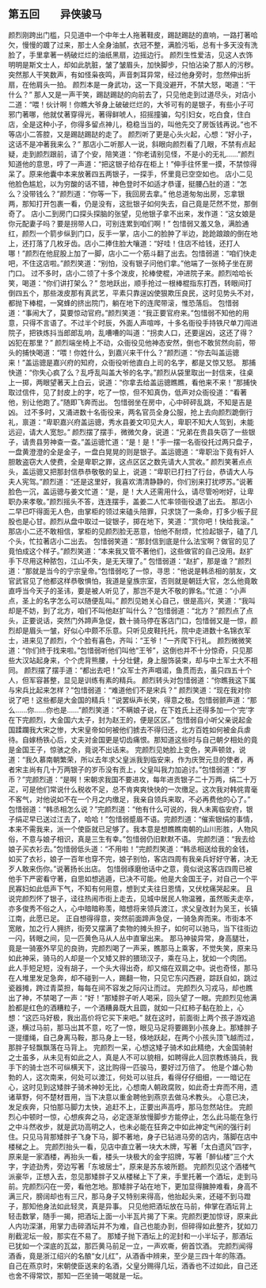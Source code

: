 ## 第五回　　异侠骏马

颜烈刚跨出门槛，只见道中一个中年士人拖著鞋皮，踢跶踢跶的直响，一路打著哈欠，慢慢的踱了过来，那士人全身油腻，衣冠不整，满脸污垢，总有十多天没有洗脸了，手里拿著一柄破烂烂的油纸黑扇，边摇边行。
颜烈生性爱洁，见这人衣饰明明是斯文士人，却如此肮脏，皱了皱眉头，加快脚步，只怕沾染了那人的污秽。
突然那人干笑数声，有如怪枭夜鸣，声音刺耳异常，经过他身旁时，忽然伸出折扇，在他肩头一拍。
颜烈本是一身武功，这一下竟没避开，不禁大怒，喝道：“干什么？”
那人又是一声干笑，踢跶踢跶的向前去了，只见他走到过道尽头，对店小二道：“喂！伙计啊！你瞧大爷身上破破烂烂的，大爷可有的是银子，有些小子可邪门著哪，他就仗著穿得光，著得鲜唬人，招摇撞骗，勾引妇女，吃白食，住白店，全是这种小子，你得多留点神儿，稳稳当当的，叫他先交了房饭钱再说。”也不等店小二答腔，又是踢跶踢跶的走了。
颜烈听了更是心头火起，心想：“好小子，这话不是冲著我来么？”
那店小二听那人一说，斜眼向颜烈看了几眼，不禁有点起疑，走到颜烈跟前，请了个安，陪笑道：“你老请别见怪，不是小的无礼……”颜烈知道他的意思，哼了一声道：“把这银子给存在柜上！”伸手往怀里一摸，不禁惊得呆了。原来他囊中本来放著四五两银子，一探手，怀里竟已空空如也。
店小二见他脸色尴尬，以为穷酸的话不错，神色登时不如适才恭谨，挺腰凸肚的道：“怎么？没带钱么？”颜烈道：“你等一下，我回房去拿。”
他总道匆匆出房，忘拿银两，那知打开包裹一看，仍是没有，这批银子如何失去，自己竟是茫然不觉，那倒奇了。
店小二到房门口探头探脑的张望，见他银子拿不出来，发作道：“这女娘是你元配妻子吗？要是拐带人口，可别连累到咱们啊！”
包惜弱又羞又急，满脸通红，颜烈一个箭步纵到门口，反手一掌，店小二的脸肿了半边，跄跄踉踉的倒在地上，还打落了几枚牙齿。店小二捧住脸大嚷道：“好哇！住店不给钱，还打人哪！”颜烈在他屁股上加了一脚，店小二一个筋斗翻了出去。包惜弱道：“咱们快走吧，不住这店啦。”颜烈笑道：“别怕，没有银子问他们拿。”他端了一张椅子坐在房门口。
过不多时，店小二领了十多个泼皮，抡棒使棍，冲进院子来。颜烈哈哈长笑，喝道：“你们讲打架么？”
忽地跃出，顺手抢过一根棒棍指东打西，转眼间打倒四五个，那些泼皮那有真武艺，平素只靠逞凶使狠欺压良民，这时见势头不对，都抛下棒棍，一窝蜂的挤出院门，躺在地下的连爬带滚，惟恐落后。
包惜弱道：“事闹大了，莫要惊动官府。”颜烈笑道：“我正要官府来。”包惜弱不知他的用意，只得不言语了。不过半个时辰，外面人声喧哗，十多名衙役手持铁尺单刀闯进院子，把铁炼抖当郎郎乱响，乱嘈嘈的叫道：“拐卖人口，还要逞凶，这还了得？凶犯在那里？”
颜烈端坐椅上不动，众衙役见他神态安然，倒也不敢贸然向前，带头的捕快喝道：“喂！你姓什么，到嘉兴来干什么？”颜烈道：“你去叫盖运骢来！”盖运骢是嘉兴府的知府，众衙役听他直白上司的名字，都是又惊又怒。
那捕快道：“你失心疯了么？乱呼乱叫盖大爷的名字。”颜烈从袋里取出一封信来，往桌上一掷，两眼望著天上白云，说道：“你拿去给盖运骢瞧瞧，看他来不来！”那捕快取过信件，见了封皮上的字，吃了一惊，但不知真伪，低声对众衙役道：“看著他，别让他跑了。”随即飞奔而出。
包惜弱坐在房中，心中砰砰乱跳，不知是吉是凶。
过不多时，又涌进数十名衙役来，两名官员全身公服，抢上去向颜烈跪倒行礼，禀道：“卑职嘉兴府盖运骢，秀水县姜文叩见大人，卑职不知大人驾到，未能远迎，请大人宽恕。”
颜烈摆了摆手，微微欠身，说道：“兄弟在贵县失窃了一些银子，请贵县劳神查一查。”盖运骢忙道：“是！是！”手一摆一名衙役托过两只盘子，一盘黄澄澄的全是金子，一盘白晃晃的则是银子。盖运骢道：“卑职治下竟有奸人胆敢盗窃大人使费，全是卑职之罪，这点区区之数先请大人赏收。”
颜烈笑著点点头，盖运骢又把那封信恭恭敬敬的呈上，说道：“卑职已打扫了行台，恭请大人与夫人宪驾。”颜烈道：“还是这里好，我喜欢清清静静的，你们别来打扰啰苏。”说著脸色一沉，盖运骢与姜文忙道：“是，是！大人还需用什么，请尽管吩咐好，让卑职办来孝敬。”颜烈摇头不答，连连摆手，盖姜二人忙率领衙役退了出去。
那店小二早已吓得面无人色，由掌柜的领过来磕头陪罪，只求饶了一条命，打多少板子屁股也是心甘。颜烈从盘中取过一锭银子，掷在地下，笑道：“赏你吧！快给我滚。”
那店小二还不敢相信，掌柜的见颜烈脸无恶意，怕他不耐烦，忙捡起银子，磕了几个头，忙拉著店小二出去。
包惜弱笑道：“那封信到底是什么法宝啊？做官的见了竟怕成这个样子。”颜烈笑道：“本来我又管不著他们，这些做官的自己没用。赵扩手下尽用这种脓包，江山不失，是无天理了。”
包惜弱道：“赵扩，那是谁？”颜烈道：“那就是当今的宁宗皇帝。”包惜弱吃了一惊，寻思：“他说是韩丞相的朋友，文官武官见了他都这样恭敬惧怕，我道是皇族宗室，否则就是朝廷大官，怎么他竟敢直呼当今天子的圣讳，要是被人听见了，那岂不是大不敬的罪名。”忙道：“小声点，圣上的名字怎么可以随便乱叫。”
颜烈见她关心自己，很是高兴，笑道：“我叫却是不妨，到了北方，咱们不叫他赵扩叫什么？”包惜弱道：“北方？”颜烈点了点头，正要说话，突然门外蹄声急促，数十骑马停在客店门口，包惜弱又是一惊，颜烈却是眉头一皱，好似心中颇不乐意。只听见皮鞋托托，院中走进数十名锦衣军士，进来见了颜烈，个个脸有喜色，齐叫：“王爷！”一齐爬下行礼。
颜烈微微笑道：“你们终于找来啦。”包惜弱听他们叫他“王爷”，这倒也并不十分惊奇，只见那些大汉站起身来，个个虎背熊腰，十分壮健，身上服饰装束，却与中土军士大不相同。
颜烈摆了摆手道：“都出去吧！”众军士齐声唱诺，鱼贯而去，虽只四五十个人，但军容甚整，显见是训练有素的精兵。
颜烈转头对包惜弱道：“你瞧我这下属与宋兵比起来怎样？”包惜弱道：“难道他们不是宋兵？”
颜烈笑道：“现在我对你说了吧！这些都是大金国的精兵！”说罢纵声长笑，得意之极。包惜弱颤声道：“那么……你……你也是……”颜烈笑道：“不瞒娘子说，在下姓氏上还得多加一个‘完’字在下完颜烈，大金国六太子，封为赵王的，便是区区。”
包惜弱自小听父亲说起金国蹂躝我大宋之惨，大宋皇帝如何被他们掳去不得归还，北方百姓如何被金兵虐待。自嫁杨铁心后，丈夫对金国更是切齿痛恨。那知道这些时与自己朝夕相处的竟是金国王子，惊骇之余，竟说不出话来。
完颜烈见她脸上变色，笑声顿敛，说道：“我久慕南朝繁荣，所以去年求父皇派我到临安来，作为庆贺元旦的使者，再者宋主尚有几十万两银子的岁币没有贡上，父皇叫我力加追讨。”包惜弱道：“岁币？”完颜烈道：“是啊！宋朝求我国不要进攻，每年进贡银子二十万两，绢二十万疋，可是他们常说什么税收不足，总不肯爽爽快快的一次缴足。这次我对韩侂胄毫不客气，对他说如不在一个月之内缴足，我亲自领兵来取，不必再费他的心了。”
包惜弱道：“韩丞相怎么说？”完颜烈道：“他有什么可说的，我人未离临安府，银子绢疋早已送过江去了，哈哈！”包惜弱蹙眉不语。完颜烈道：“催索银绢的事情，本来不需我来，派一个使臣就已足够了。我本意是想瞧瞧南朝的山川形胜，人物风俗，不意与娘子相识，真是三生有幸。”包惜弱仍旧默默不语。
完颜烈道：“我去给娘子买衣衫去。”包惜弱低头道：“不用啦！”完颜烈笑道：“韩丞相送给我的金钱，如买了衣衫，娘子一百年也穿不完，娘子别怕，客店四周有我亲兵好好守著，决无歹人敢来伤你。”说著扬长出店。
包惜弱琢磨他话中之意，竟似说这客店四周已被他手下严密看守著，自思如想逃遁，已决不可能。他是大金国王子，对自己一个平民寡妇如此低声下气，不知有何用意，想到丈夫往日恩情，又伏枕痛哭起来。
且说完颜烈怀了银子，迳往热闹市街上走去，见城中居民人物温雅，虽然贩夫走卒，亦多俊秀不俗之人，心中暗暗称羡，暗想将来领兵渡江，求父皇改封为吴王，长镇江南，此愿已足。
正自想得得意，突然前面蹄声急促，一骑急奔而来。市街本不宽敞，加之行人拥挤，街旁又摆满了卖物的摊头担子，如何可以驰马，当下往街边一闪，转眼之间，见一匹黄色马从人丛中直窜出来。
那马神骏异常，身高腿壮，竟是一骑塞外罕见的良驹，完颜烈喝了一声采，瞧那马上乘客，不觉失笑，原来马如此神采，骑马的人却是一个又矮又胖的猥琐汉子，乘在马上，犹如一个肉团。
此人手短足短，没有胡子，一个头大得出奇，却又缩在双肩之中。说也奇怪，那马在人堆里发足急奔，却不碰到一人，踢翻一物，只见它东闪西避，踪跃自如，跳过瓷器摊，跨过青菜担，每每在间不容发之际闪让而过。
完颜烈久习戎马，却也瞧出了神，不禁喝了一声：“好！”那矮胖子听人喝采，回头望了一眼。完颜烈见他满脸都是红色的酒糟粒子，一个酒糟鼻既大且圆，就如一只红柿子黏在脸上，心想：“这匹马好极，我出高价将它买下来吧。”
就在这时，前面街上两个孩子游戏追逐，横过马前，那马出其不意，吃了一惊，眼见马足将要踢到小孩身上。那矮胖子一提缰绳，自己身离马鞍，那马身上一轻，倏地跃起，在两个小孩头顶飞越而过，那胖子轻飘飘落在马背上。
完颜烈一呆，心想这矮子骑术如此精绝，大金国骑射之士虽多，从未见有如此之人，真是人不可以貌相，如聘得此人回京教练骑兵，我手下的骑士岂不可纵横天下，这比购得一匹骏马，要好过万倍了。
他是个雄心勃勃的人，这次南来，何处可以渡江，何处可以驻兵，看得仔仔细细，一一暗记在心，这时见到这矮胖子骑术神妙无比，心想南人朝政腐败，如此奇士弃而不用，遗诸草野，何不楚材晋用，当下决意以重金聘他到燕京去做马术教头。
心意已决，发足疾奔，只怕那马脚力太快，追赶不上，正要出声高呼，那马忽然站住。
完颜烈心中顿时一惊，心想疾奔之马，必定逐渐放慢脚步方能停止，怎么此马能在急行之中斗然收步，就是武功高明之人，也未必能在狂奔之中如此神定气闲的强行刹住。只见马背那矮胖子飞身下马，脚不著地，身子已钻进马旁的店内，落脚在店中楼梯之上。
完颜烈抬头一看，见店中直立著一块大木牌，写著「太白遗风”四字，原来是一家酒楼，再抬头一看，楼头一块极大的金字招牌，写著「醉仙楼”三个大字，字迹劲秀，旁边写著「东坡居士”，原来是苏东坡所题。
完颜烈见这个酒楼气派豪华，正想入去，忽见那矮胖子又从楼梯上下了来，手里托著一个酒坛，走到马前。完颜烈闪在一旁，看他怎地。那矮胖子站在地下，更加显得臃肿难看，身高不满三尺，膀阔却也有三尺，那马身子又特别来得高，他抬起头来，还碰不到马蹬子，那知他身法如此轻灵，真是异事。
只见他把酒坛放在马前，伸掌在酒坛背上轻击数掌，随手一揭，把酒坛上面一小半瓦片揭了下来。完颜烈更加惊讶，原来此人内功深湛，用掌力击碎酒坛并不为难，自己也能办到，但碎得如此整齐，犹如刀削截泥坛一般，那实在不易了。
那矮子抛下酒坛上的泥封和一小半坛子，那酒坛已犹如一个深底的瓦盆，那匹黄马前足一立，一声欢嘶，俯首饮酒。
完颜烈闻得酒香，竟是浙江绍兴的名酿“女儿红”，从酒香中辨来，至少是三四十年的陈酒。
自己在燕京时，宋朝使臣送来的名酒，父皇分赐得几坛，酒香也不过如此，自己还也舍不得常饮，那知一匹坐骑一喝就是一坛。
